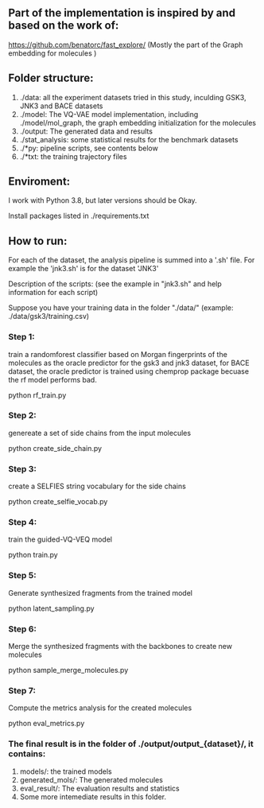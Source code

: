 ## Part of the implementation is inspired by and based on the work of: 
https://github.com/benatorc/fast_explore/ (Mostly the part of the Graph embedding for molecules )

## Folder structure:
1. ./data: all the experiment datasets tried in this study, inculding GSK3, JNK3 and BACE datasets
2. ./model: The VQ-VAE model implementation, including ./model/mol_graph, the graph embedding initialization for the molecules
3. ./output: The generated data and results
4. ./stat_analysis: some statistical results for the benchmark datasets
5. ./*py: pipeline scripts, see contents below
6. ./*txt: the training trajectory files

## Enviroment: 
I work with Python 3.8, but later versions should be Okay.

Install packages listed in ./requirements.txt

## How to run:
For each of the dataset, the analysis pipeline is summed into a '.sh' file. For example the 'jnk3.sh' is for the dataset 'JNK3'

Description of the scripts: (see the example in "jnk3.sh" and help information for each script)

Suppose you have your training data in the folder "./data/" (example: ./data/gsk3/training.csv)

### Step 1:
train a randomforest classifier based on Morgan fingerprints of the molecules as the oracle predictor for the gsk3 and jnk3 dataset, 
for BACE dataset, the oracle predictor is trained using chemprop package becuase the rf model performs bad.

python rf_train.py

### Step 2:
genereate a set of side chains from the input molecules

python create_side_chain.py 

### Step 3:
create a SELFIES string vocabulary for the side chains

python create_selfie_vocab.py  

### Step 4:
train the guided-VQ-VEQ model

python train.py 

### Step 5:
Generate synthesized fragments from the trained model

python latent_sampling.py 

### Step 6:
Merge the synthesized fragments with the backbones to create new molecules

python sample_merge_molecules.py 

### Step 7:
Compute the metrics analysis for the created molecules

python eval_metrics.py 

### The final result is in the folder of ./output/output_{dataset}/, it contains:
1) models/: the trained models
2) generated_mols/: The generated molecules
3) eval_result/: The evaluation results and statistics
4) Some more intemediate results in this folder.